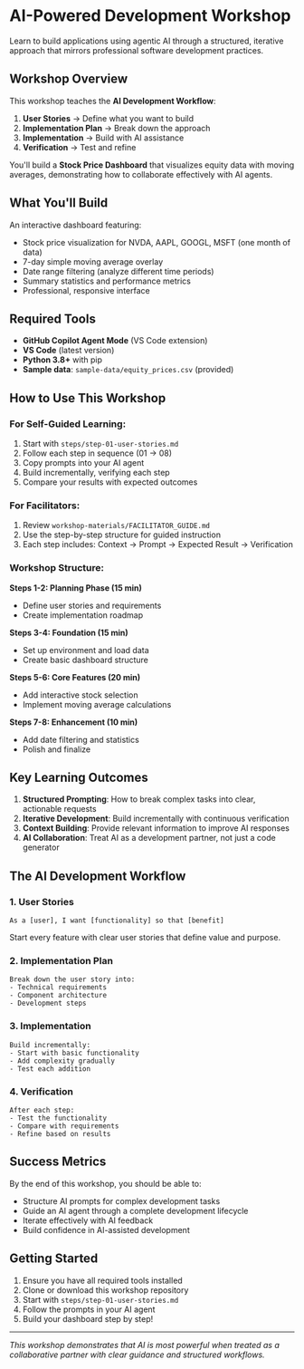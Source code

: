 # AI-Powered Development Workshop

Learn to build applications using agentic AI through a structured, iterative approach that mirrors professional software development practices.

## Workshop Overview

This workshop teaches the **AI Development Workflow**:
1. **User Stories** → Define what you want to build
2. **Implementation Plan** → Break down the approach  
3. **Implementation** → Build with AI assistance
4. **Verification** → Test and refine

You'll build a **Stock Price Dashboard** that visualizes equity data with moving averages, demonstrating how to collaborate effectively with AI agents.

## What You'll Build

An interactive dashboard featuring:
- Stock price visualization for NVDA, AAPL, GOOGL, MSFT (one month of data)
- 7-day simple moving average overlay
- Date range filtering (analyze different time periods)
- Summary statistics and performance metrics
- Professional, responsive interface

## Required Tools

- **GitHub Copilot Agent Mode** (VS Code extension)
- **VS Code** (latest version)
- **Python 3.8+** with pip
- **Sample data**: `sample-data/equity_prices.csv` (provided)

## How to Use This Workshop

### For Self-Guided Learning:
1. Start with `steps/step-01-user-stories.md`
2. Follow each step in sequence (01 → 08)
3. Copy prompts into your AI agent
4. Build incrementally, verifying each step
5. Compare your results with expected outcomes

### For Facilitators:
1. Review `workshop-materials/FACILITATOR_GUIDE.md`
2. Use the step-by-step structure for guided instruction
3. Each step includes: Context → Prompt → Expected Result → Verification

### Workshop Structure:

**Steps 1-2: Planning Phase (15 min)**
- Define user stories and requirements
- Create implementation roadmap

**Steps 3-4: Foundation (15 min)**  
- Set up environment and load data
- Create basic dashboard structure

**Steps 5-6: Core Features (20 min)**
- Add interactive stock selection
- Implement moving average calculations

**Steps 7-8: Enhancement (10 min)**
- Add date filtering and statistics
- Polish and finalize

## Key Learning Outcomes

1. **Structured Prompting**: How to break complex tasks into clear, actionable requests
2. **Iterative Development**: Build incrementally with continuous verification
3. **Context Building**: Provide relevant information to improve AI responses
4. **AI Collaboration**: Treat AI as a development partner, not just a code generator

## The AI Development Workflow

### 1. User Stories
```
As a [user], I want [functionality] so that [benefit]
```
Start every feature with clear user stories that define value and purpose.

### 2. Implementation Plan  
```
Break down the user story into:
- Technical requirements
- Component architecture  
- Development steps
```

### 3. Implementation
```
Build incrementally:
- Start with basic functionality
- Add complexity gradually
- Test each addition
```

### 4. Verification
```
After each step:
- Test the functionality
- Compare with requirements
- Refine based on results
```

## Success Metrics

By the end of this workshop, you should be able to:
- Structure AI prompts for complex development tasks
- Guide an AI agent through a complete development lifecycle  
- Iterate effectively with AI feedback
- Build confidence in AI-assisted development

## Getting Started

1. Ensure you have all required tools installed
2. Clone or download this workshop repository
3. Start with `steps/step-01-user-stories.md`
4. Follow the prompts in your AI agent
5. Build your dashboard step by step!

---

*This workshop demonstrates that AI is most powerful when treated as a collaborative partner with clear guidance and structured workflows.*